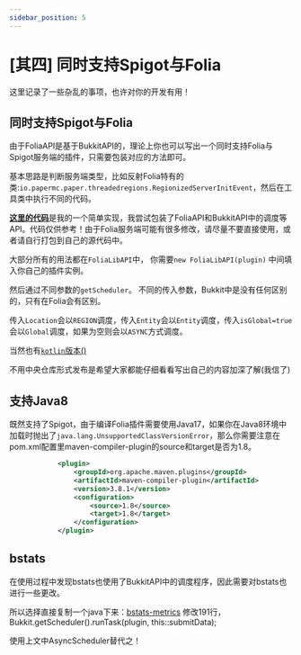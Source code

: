 ```yaml
---
sidebar_position: 5
---
```


# [其四] 同时支持Spigot与Folia

这里记录了一些杂乱的事项，也许对你的开发有用！

## 同时支持Spigot与Folia

由于FoliaAPI是基于BukkitAPI的，理论上你也可以写出一个同时支持Folia与Spigot服务端的插件，只需要包装对应的方法即可。

基本思路是判断服务端类型，比如反射Folia特有的类:`io.papermc.paper.threadedregions.RegionizedServerInitEvent`，然后在工具类中执行不同的代码。

[**这里的代码**](https://github.com/xgpjun/FoliaLib)是我的一个简单实现，我尝试包装了FoliaAPI和BukkitAPI中的调度等API。代码仅供参考！由于Folia服务端可能有很多修改，请尽量不要直接使用，或者请自行打包到自己的源代码中。

大部分所有的用法都在`FoliaLibAPI`中， 你需要`new FoliaLibAPI(plugin)` 中间填入你自己的插件实例。

然后通过不同参数的`getScheduler`。 不同的传入参数，Bukkit中是没有任何区别的，只有在Folia会有区别。

传入`Location`会以`REGION`调度，传入`Entity`会以`Entity`调度，传入`isGlobal=true`会以`Global`调度，如果为空则会以`ASYNC`方式调度。

当然也有[`kotlin`版本()](https://github.com/xgpjun/FoliaLib/tree/master/src/main/kotlin/cn/xgpjun/foliaSupport)

不用中央仓库形式发布是希望大家都能仔细看看写出自己的内容加深了解(我信了)

## 支持Java8

既然支持了Spigot，由于编译Folia插件需要使用Java17，如果你在Java8环境中加载时抛出了`java.lang.UnsupportedClassVersionError`，那么你需要注意在pom.xml配置里maven-compiler-plugin的source和target是否为1.8。

```xml
            <plugin>
                <groupId>org.apache.maven.plugins</groupId>
                <artifactId>maven-compiler-plugin</artifactId>
                <version>3.8.1</version>
                <configuration>
                    <source>1.8</source>
                    <target>1.8</target>
                </configuration>
            </plugin>
```



## bstats

在使用过程中发现bstats也使用了BukkitAPI中的调度程序，因此需要对bstats也进行一些更改。

所以选择直接复制一个java下来：[bstats-metrics](https://github.com/Bastian/bstats-metrics/blob/1.x.x/bstats-bukkit/src/main/java/org/bstats/bukkit/Metrics.java)  修改191行，  Bukkit.getScheduler().runTask(plugin, this::submitData);

使用上文中AsyncScheduler替代之！



